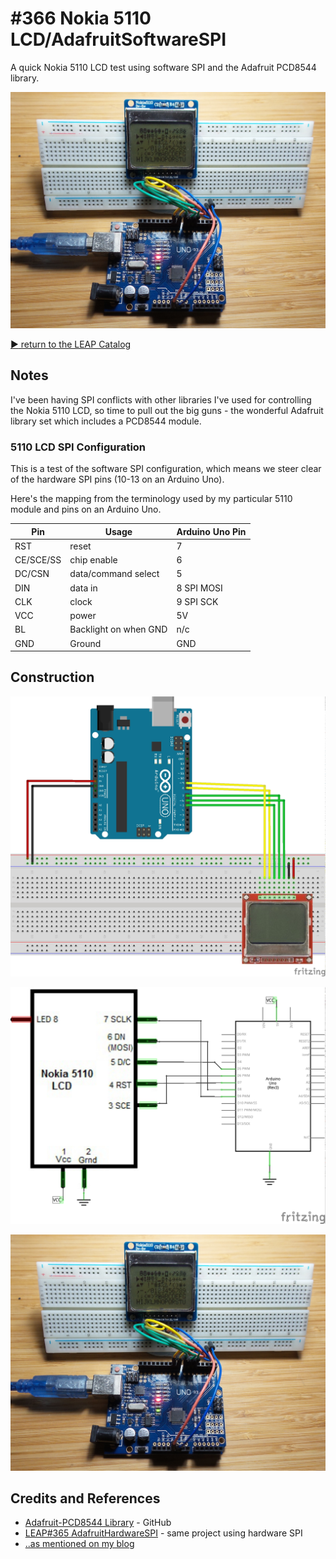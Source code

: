 # #366 Nokia 5110 LCD/AdafruitSoftwareSPI

A quick Nokia 5110 LCD test using software SPI and the Adafruit PCD8544 library.

![Build](./assets/AdafruitSoftwareSPI_build.jpg?raw=true)

[:arrow_forward: return to the LEAP Catalog](https://leap.tardate.com)

## Notes

I've been having SPI conflicts with other libraries I've used for controlling the Nokia 5110 LCD,
so time to pull out the big guns - the wonderful Adafruit library set which includes a PCD8544 module.

### 5110 LCD SPI Configuration

This is a test of the software SPI configuration, which means we steer clear of the hardware SPI pins (10-13 on an Arduino Uno).

Here's the mapping from the terminology used by my particular 5110 module and pins on an Arduino Uno.

| Pin       | Usage                 | Arduino Uno Pin |
|-----------|-----------------------|-----------------|
| RST       | reset                 | 7               |
| CE/SCE/SS | chip enable           | 6               |
| DC/CSN    | data/command select   | 5               |
| DIN       | data in               | 8 SPI MOSI      |
| CLK       | clock                 | 9 SPI SCK       |
| VCC       | power                 | 5V              |
| BL        | Backlight on when GND | n/c             |
| GND       | Ground                | GND             |

## Construction

![Breadboard](./assets/AdafruitSoftwareSPI_bb.jpg?raw=true)

![Schematic](./assets/AdafruitSoftwareSPI_schematic.jpg?raw=true)

![Build](./assets/AdafruitSoftwareSPI_build.jpg?raw=true)

## Credits and References
* [Adafruit-PCD8544 Library](https://github.com/adafruit/Adafruit-PCD8544-Nokia-5110-LCD-library) - GitHub
* [LEAP#365 AdafruitHardwareSPI](../AdafruitHardwareSPI) - same project using hardware SPI
* [..as mentioned on my blog](https://blog.tardate.com/2017/12/leap365366-driving-nokia-5110-lcd-with-adafruit-library.html)
